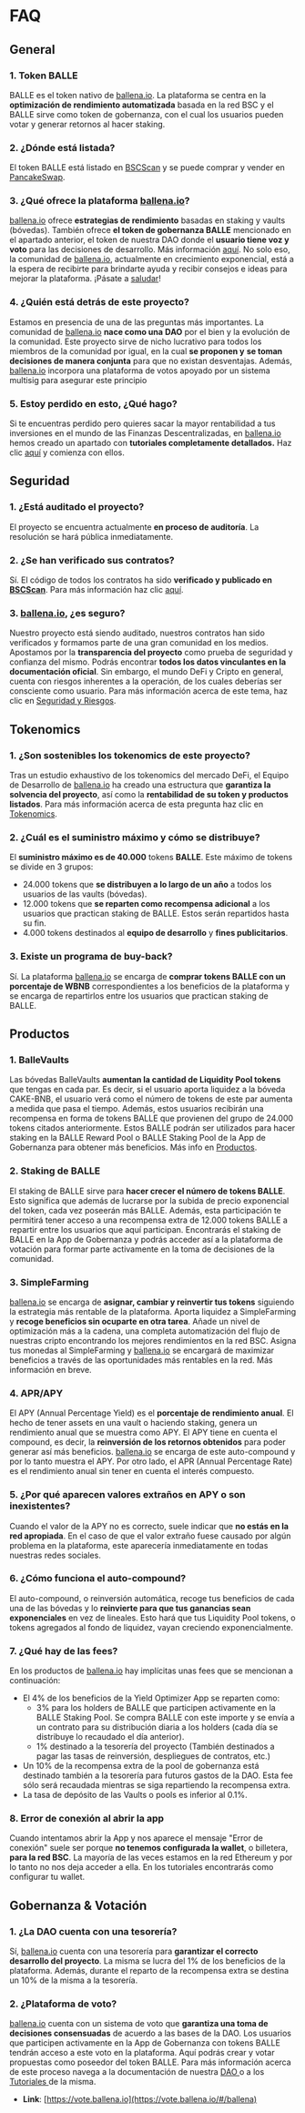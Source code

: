# FAQ

## General <a id="general"></a>

### 1. Token BALLE

BALLE es el token nativo de [ballena.io](https://ballena.io/). La plataforma se centra en la **optimización de rendimiento automatizada** basada en la red BSC y el BALLE sirve como token de gobernanza, con el cual los usuarios pueden votar y generar retornos al hacer staking.



### 2. ¿Dónde está listada?

El token BALLE está listado en [BSCScan](https://bscscan.com/token/0x9f0d5f45ce8573f43e0ba17876329784be0fd700) y se puede comprar y vender en [PancakeSwap](https://exchange.pancakeswap.finance/#/swap?outputCurrency=0x9f0d5f45ce8573f43e0ba17876329784be0fd700).



### 3. ¿Qué ofrece la plataforma [ballena.io](https://ballena.io/)?

[ballena.io](https://ballena.io/) ofrece **estrategias de rendimiento** basadas en staking y vaults \(bóvedas\). También ofrece **el token de gobernanza BALLE** mencionado en el apartado anterior, el token de nuestra DAO donde el **usuario tiene voz y voto** para las decisiones de desarrollo. Más información [aquí](file:///C:/primeros-pasos/que-podemos-hacer-en-ballena.io). No solo eso, la comunidad de [ballena.io](https://ballena.io/), actualmente en crecimiento exponencial, está a la espera de recibirte para brindarte ayuda y recibir consejos e ideas para mejorar la plataforma. ¡Pásate a [saludar](https://docs.ballena.io/#comunidad)!



### 4. ¿Quién está detrás de este proyecto?

Estamos en presencia de una de las preguntas más importantes. La comunidad de [ballena.io](https://ballena.io/) **nace como una** **DAO** por el bien y la evolución de la comunidad. Este proyecto sirve de nicho lucrativo para todos los miembros de la comunidad por igual, en la cual **se proponen y** **se toman decisiones de manera conjunta** para que no existan desventajas. Además, [ballena.io](https://ballena.io/) incorpora una plataforma de votos apoyado por un sistema multisig para asegurar este principio



### 5. Estoy perdido en esto, ¿Qué hago?

Si te encuentras perdido pero quieres sacar la mayor rentabilidad a tus inversiones en el mundo de las Finanzas Descentralizadas, en [ballena.io](https://ballena.io/) hemos creado un apartado con **tutoriales completamente detallados.** Haz clic [aquí](/tutoriales-y-herramientas/tutoriales) y comienza con ellos.



## Seguridad

### 1. ¿Está auditado el proyecto?

El proyecto se encuentra actualmente **en proceso de auditoría**. La resolución se hará pública inmediatamente.



### 2. ¿Se han verificado sus contratos?

Sí. El código de todos los contratos ha sido **verificado y publicado en** [**BSCScan**](https://bscscan.com/token/0x9f0d5f45ce8573f43e0ba17876329784be0fd700). Para más información haz clic [aquí](../tecnico/tokenomics.md).



### 3. [ballena.io](https://ballena.io/), ¿es seguro?

Nuestro proyecto está siendo auditado, nuestros contratos han sido verificados y formamos parte de una gran comunidad en los medios. Apostamos por la **transparencia del proyecto** como prueba de seguridad y confianza del mismo. Podrás encontrar **todos los datos vinculantes en la documentación oficial**. Sin embargo, el mundo DeFi y Cripto en general, cuenta con riesgos inherentes a la operación, de los cuales deberías ser consciente como usuario. Para más información acerca de este tema, haz clic en [Seguridad y Riesgos](../tecnico/seguridad-y-riesgos.md).



## Tokenomics

### 1. ¿Son sostenibles los tokenomics de este proyecto?

Tras un estudio exhaustivo de los tokenomics del mercado DeFi, el Equipo de Desarrollo de [ballena.io](https://ballena.io/) ha creado una estructura que **garantiza la solvencia del proyecto**, así como la **rentabilidad de su token y productos listados**. Para más información acerca de esta pregunta haz clic en [Tokenomics](/tecnico/tokenomics).



### 2. ¿Cuál es el suministro máximo y cómo se distribuye?

El **suministro máximo es de 40.000** tokens **BALLE**. Este máximo de tokens se divide en 3 grupos:

* 24.000 tokens que **se distribuyen a lo largo de un año** a todos los usuarios de las vaults \(bóvedas\).
* 12.000 tokens que **se reparten como recompensa adicional** a los usuarios que practican staking de BALLE. Estos serán repartidos hasta su fin.
* 4.000 tokens destinados al **equipo de desarrollo** y **fines publicitarios**.



### 3. Existe un programa de buy-back?

Sí. La plataforma [ballena.io](https://ballena.io/) se encarga de **comprar tokens BALLE con un porcentaje de WBNB** correspondientes a los beneficios de la plataforma y se encarga de repartirlos entre los usuarios que practican staking de BALLE.



## Productos

### 1. BalleVaults

Las bóvedas BalleVaults **aumentan la cantidad de Liquidity Pool tokens** que tengas en cada par. Es decir, si el usuario aporta liquidez a la bóveda CAKE-BNB, el usuario verá como el número de tokens de este par aumenta a medida que pasa el tiempo. Además, estos usuarios recibirán una recompensa en forma de tokens BALLE que provienen del grupo de 24.000 tokens citados anteriormente. Estos BALLE podrán ser utilizados para hacer staking en la BALLE Reward Pool o BALLE Staking Pool de la App de Gobernanza para obtener más beneficios. Más info en [Productos](/tecnico/productos).



### 2. Staking de BALLE

El staking de BALLE sirve para **hacer crecer el número de tokens BALLE**. Esto significa que además de lucrarse por la subida de precio exponencial del token, cada vez poseerán más BALLE. Además, esta participación te permitirá tener acceso a una recompensa extra de 12.000 tokens BALLE a repartir entre los usuarios que aquí participan. Encontrarás el staking de BALLE en la App de Gobernanza y podrás acceder así a la plataforma de votación para formar parte activamente en la toma de decisiones de la comunidad.



### 3. SimpleFarming

[ballena.io](https://ballena.io/) se encarga de **asignar, cambiar y reinvertir tus tokens** siguiendo la estrategia más rentable de la plataforma. Aporta liquidez a SimpleFarming y **recoge beneficios sin ocuparte en otra tarea**. Añade un nivel de optimización más a la cadena, una completa automatización del flujo de nuestras cripto encontrando los mejores rendimientos en la red BSC. Asigna tus monedas al SimpleFarming y [ballena.io](https://ballena.io/) se encargará de maximizar beneficios a través de las oportunidades más rentables en la red. Más información en breve.



### 4. APR/APY

El APY \(Annual Percentage Yield\) es el **porcentaje de rendimiento anual**. El hecho de tener assets en una vault o haciendo staking, genera un rendimiento anual que se muestra como APY. El APY tiene en cuenta el compound, es decir, la **reinversión de los retornos obtenidos** para poder generar así más beneficios. [ballena.io](https://ballena.io/) se encarga de este auto-compound y por lo tanto muestra el APY. Por otro lado, el APR \(Annual Percentage Rate\) es el rendimiento anual sin tener en cuenta el interés compuesto.



### 5. ¿Por qué aparecen valores extraños en APY o son inexistentes?

Cuando el valor de la APY no es correcto, suele indicar que **no estás en la red apropiada**. En el caso de que el valor extraño fuese causado por algún problema en la plataforma, este aparecería inmediatamente en todas nuestras redes sociales.



### 6. ¿Cómo funciona el auto-compound?

El auto-compound, o reinversión automática, recoge tus beneficios de cada una de las bóvedas y lo **reinvierte para que tus ganancias sean exponenciales** en vez de lineales. Esto hará que tus Liquidity Pool tokens, o tokens agregados al fondo de liquidez, vayan creciendo exponencialmente.



### 7. ¿Qué hay de las fees?

En los productos de [ballena.io](https://ballena.io/) hay implícitas unas fees que se mencionan a continuación:

* El 4% de los beneficios de la Yield Optimizer App se reparten como:
  * 3% para los holders de BALLE que participen activamente en la BALLE Staking Pool. Se compra BALLE con este importe y se envía a un contrato para su distribución diaria a los holders \(cada día se distribuye lo recaudado el día anterior\).
  * 1% destinado a la tesorería del proyecto \(También destinados a pagar las tasas de reinversión, despliegues de contratos, etc.\)
* Un 10% de la recompensa extra de la pool de gobernanza está destinado también a la tesorería para futuros gastos de la DAO. Esta fee sólo será recaudada mientras se siga repartiendo la recompensa extra.
* La tasa de depósito de las Vaults o pools es inferior al 0.1%.



### 8. Error de conexión al abrir la app

Cuando intentamos abrir la App y nos aparece el mensaje "Error de conexión" suele ser porque **no tenemos configurada la wallet**, o billetera, **para la red BSC**. La mayoría de las veces estamos en la red Ethereum y por lo tanto no nos deja acceder a ella. En los tutoriales encontrarás como configurar tu wallet.



## Gobernanza & Votación

### 1. ¿La DAO cuenta con una tesorería?

Sí, [ballena.io](https://ballena.io/) cuenta con una tesorería para **garantizar el correcto desarrollo del proyecto**. La misma se lucra del 1% de los beneficios de la plataforma. Además, durante el reparto de la recompensa extra se destina un 10% de la misma a la tesorería.



### 2. ¿Plataforma de voto?

[ballena.io](https://ballena.io/) cuenta con un sistema de voto que **garantiza una toma de decisiones consensuadas** de acuerdo a las bases de la DAO. Los usuarios que participen activamente en la App de Gobernanza con tokens BALLE tendrán acceso a este voto en la plataforma. Aquí podrás crear y votar propuestas como poseedor del token BALLE. Para más información acerca de este proceso navega a la documentación de nuestra [DAO ](../dao-organizacion/introduccion-dao.md)o a los [Tutoriales ](../dao-organizacion/tutoriales-dao/)de la misma.

* **Link**: [https://vote.ballena.io](https://vote.ballena.io/#/ballena)

​





